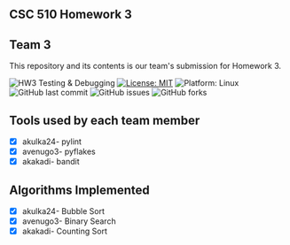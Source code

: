 ## CSC 510 Homework 3

## Team 3

This repository and its contents is our team's submission for Homework 3. 

![HW3 Testing & Debugging](https://github.com/ncsu-csc-510/homework3/actions/workflows/pytest.yml/badge.svg)
[![License: MIT](https://img.shields.io/badge/License-MIT-yellow.svg)](https://opensource.org/licenses/MIT)
<img alt="Platform: Linux" src="https://img.shields.io/badge/Linux-FCC624?style=for-the-badge&logo=linux&logoColor=black"> <!-- Platform-Linux -->
![GitHub last commit](https://img.shields.io/github/last-commit/ncsu-csc-510/homework3)
![GitHub issues](https://img.shields.io/github/issues/ncsu-csc-510/homework3)
![GitHub forks](https://img.shields.io/github/forks/ncsu-csc-510/homework3)

## Tools used by each team member

- [x] akulka24- pylint
- [x] avenugo3- pyflakes
- [x] akakadi- bandit

## Algorithms Implemented

- [x] akulka24- Bubble Sort
- [x] avenugo3- Binary Search
- [x] akakadi- Counting Sort